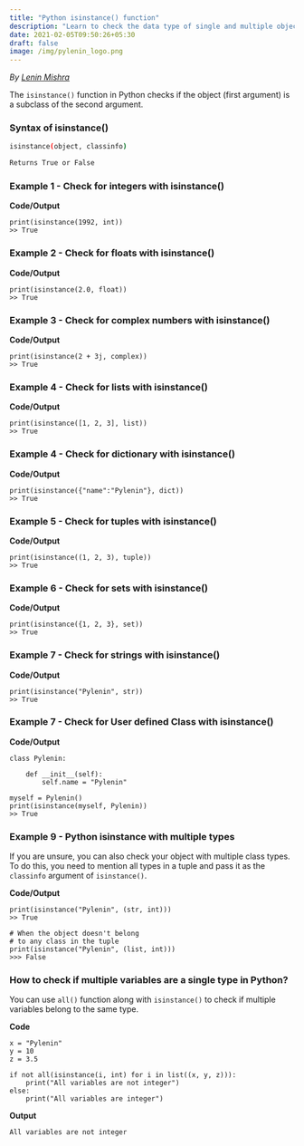 ```yaml
---
title: "Python isinstance() function"
description: "Learn to check the data type of single and multiple objects with a tuple of possible data types in Python"
date: 2021-02-05T09:50:26+05:30
draft: false
image: /img/pylenin_logo.png
---
```

<div class="sharethis-inline-follow-buttons"></div>

*By [Lenin Mishra](https://www.pylenin.com/authors/#lenin-mishra)*

The `isinstance()` function in Python 
checks if the object (first argument) 
is a subclass of the second argument.

### Syntax of isinstance()

```bash
isinstance(object, classinfo)

Returns True or False
```


### Example 1 - Check for integers with isinstance()

**Code/Output**

```python3
print(isinstance(1992, int))
>> True
```



### Example 2 - Check for floats with isinstance()

**Code/Output**

```python3
print(isinstance(2.0, float))
>> True
```

### Example 3 - Check for complex numbers with isinstance()

**Code/Output**

```python3
print(isinstance(2 + 3j, complex))
>> True
```



### Example 4 - Check for lists with isinstance()

**Code/Output**

```python3
print(isinstance([1, 2, 3], list))
>> True
```

### Example 4 - Check for dictionary with isinstance()

**Code/Output**

```python3
print(isinstance({"name":"Pylenin"}, dict))
>> True
```



### Example 5 - Check for tuples with isinstance()

**Code/Output**

```python3
print(isinstance((1, 2, 3), tuple))
>> True
```

### Example 6 - Check for sets with isinstance()

**Code/Output**

```python3
print(isinstance({1, 2, 3}, set))
>> True
```



### Example 7 - Check for strings with isinstance()

**Code/Output**

```python3
print(isinstance("Pylenin", str))
>> True
```

### Example 7 - Check for User defined Class with isinstance()

**Code/Output**

```python3
class Pylenin:
    
    def __init__(self):
        self.name = "Pylenin"

myself = Pylenin()
print(isinstance(myself, Pylenin))
>> True
```



### Example 9 - Python isinstance with multiple types

If you are unsure, you can also check your object with multiple class types. 
To do this, you need to mention all types in a tuple and 
pass it as the `classinfo` argument of `isinstance()`.

**Code/Output**

```python3
print(isinstance("Pylenin", (str, int)))
>> True

# When the object doesn't belong
# to any class in the tuple
print(isinstance("Pylenin", (list, int)))
>>> False
```



### How to check if multiple variables are a single type in Python?

You can use `all()` function along with `isinstance()` to check if multiple variables 
belong to the same type.

**Code**

```python3
x = "Pylenin"
y = 10
z = 3.5

if not all(isinstance(i, int) for i in list((x, y, z))):
    print("All variables are not integer")
else:
    print("All variables are integer")
```

**Output**

```bash
All variables are not integer
```

